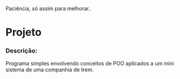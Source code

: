 Paciência, só assim para melhorar..

# Projeto
### Descrição: 
Programa simples envolvendo conceitos de POO aplicados a um mini sistema de uma companhia de trem.

